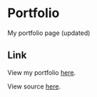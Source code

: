 # Portfolio
My portfolio page (updated)
## Link
View my portfolio [here](https://philgraetz.github.io/Portfolio).

View source [here](https://github.com/philgraetz/Portfolio).